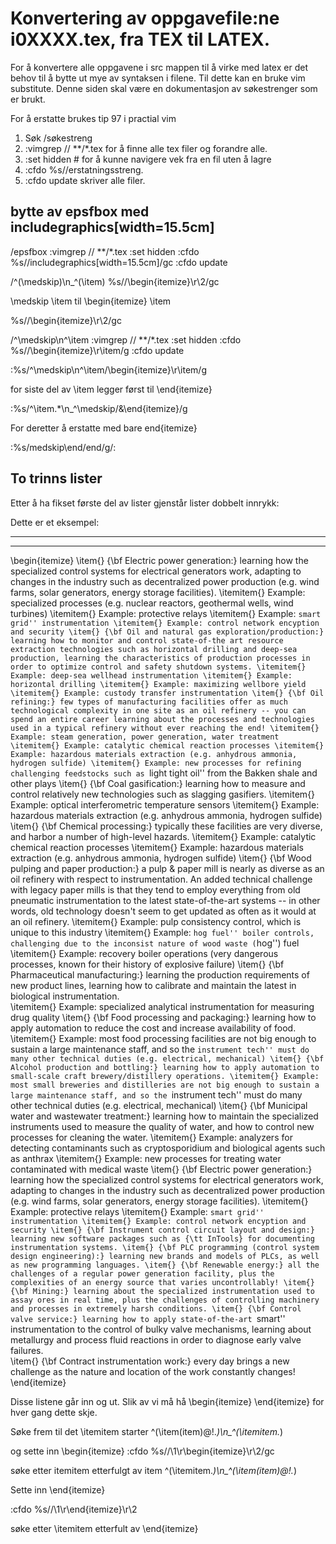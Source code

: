 # Konvertering av oppgavefile:ne i0XXXX.tex, fra TEX til LATEX. 

For å konvertere alle oppgavene i src mappen til å virke med latex er det behov til å bytte ut mye av syntaksen i filene. 
Til dette kan en bruke vim substitute. Denne siden skal være en dokumentasjon av søkestrenger som er brukt. 

For å erstatte brukes tip 97 i practial vim

1. Søk  /søkestreng
2. :vimgrep // **/*.tex for å finne alle tex filer og forandre alle. 
3. :set hidden # for å kunne navigere vek fra en fil uten å lagre
4. :cfdo %s//erstatningsstreng. 
5. :cfdo update skriver alle filer. 

## bytte av epsfbox med includegraphics[width=15.5cm]

/epsfbox
:vimgrep // **/*.tex
:set hidden 
:cfdo %s//includegraphics[width=15.5cm]/gc
:cfdo update


/^\(\\medskip\)\n\_^\(\\item\)
 %s//\\begin{itemize}\r\2/gc
 
\medskip
\item
til
\begin{itemize}
\item

 %s//\\begin{itemize}\r\2/gc


/^\\medskip\n^\\item
:vimgrep // **/*.tex
:set hidden
:cfdo %s//\\begin{itemize}\r\\item/g
:cfdo update


:%s/^\\medskip\n^\\item/\\begin{itemize}\r\\item/g


for siste del av \item
legger først til \end{itemize}

:%s/^\\item.*\n\_^\\medskip/&\\end{itemize}/g

For deretter å erstatte med bare end{itemize}

:%s/medskip\\end/end/g/:


## To trinns lister

Etter å ha fikset første del av lister gjenstår lister dobbelt innrykk:

Dette er et eksempel:
___________________________________________________________________________________________
___________________________________________________________________________________________________________________________________________________________________________________________________________
\begin{itemize}
\item{} {\bf Electric power generation:} learning how the specialized control systems for electrical generators work, adapting to changes in the industry such as decentralized power production (e.g. wind farms, solar generators, energy storage facilities).
\itemitem{} Example: specialized processes (e.g. nuclear reactors, geothermal wells, wind turbines)
\itemitem{} Example: protective relays
\itemitem{} Example: ``smart grid'' instrumentation
\itemitem{} Example: control network encyption and security
\item{} {\bf Oil and natural gas exploration/production:} learning how to monitor and control state-of-the art resource extraction technologies such as horizontal drilling and deep-sea production, learning the characteristics of production processes in order to optimize control and safety shutdown systems.
\itemitem{} Example: deep-sea wellhead instrumentation
\itemitem{} Example: horizontal drilling
\itemitem{} Example: maximizing wellbore yield
\itemitem{} Example: custody transfer instrumentation
\item{} {\bf Oil refining:} few types of manufacturing facilities offer as much technological complexity in one site as an oil refinery -- you can spend an entire career learning about the processes and technologies used in a typical refinery without ever reaching the end!
\itemitem{} Example: steam generation, power generation, water treatment
\itemitem{} Example: catalytic chemical reaction processes
\itemitem{} Example: hazardous materials extraction (e.g. anhydrous ammonia, hydrogen sulfide)
\itemitem{} Example: new processes for refining challenging feedstocks such as ``light tight oil'' from the Bakken shale and other plays
\item{} {\bf Coal gasification:} learning how to measure and control relatively new technologies such as slagging gasifiers.
\itemitem{} Example: optical interferometric temperature sensors
\itemitem{} Example: hazardous materials extraction (e.g. anhydrous ammonia, hydrogen sulfide)
\item{} {\bf Chemical processing:} typically these facilities are very diverse, and harbor a number of high-level hazards.
\itemitem{} Example: catalytic chemical reaction processes
\itemitem{} Example: hazardous materials extraction (e.g. anhydrous ammonia, hydrogen sulfide)
\item{} {\bf Wood pulping and paper production:} a pulp \& paper mill is nearly as diverse as an oil refinery with respect to instrumentation.  An added technical challenge with legacy paper mills is that they tend to employ everything from old pneumatic instrumentation to the latest state-of-the-art systems -- in other words, old technology doesn't seem to get updated as often as it would at an oil refinery.
\itemitem{} Example: pulp consistency control, which is unique to this industry
\itemitem{} Example: ``hog fuel'' boiler controls, challenging due to the inconsist nature of wood waste (``hog'') fuel
\itemitem{} Example: recovery boiler operations (very dangerous processes, known for their history of explosive failure)
\item{} {\bf Pharmaceutical manufacturing:} learning the production requirements of new product lines, learning how to calibrate and maintain the latest in biological instrumentation.  
\itemitem{} Example: specialized analytical instrumentation for measuring drug quality
\item{} {\bf Food processing and packaging:} learning how to apply automation to reduce the cost and increase availability of food.
\itemitem{} Example: most food processing facilities are not big enough to sustain a large maintenance staff, and so the ``instrument tech'' must do many other technical duties (e.g. electrical, mechanical)
\item{} {\bf Alcohol production and bottling:} learning how to apply automation to small-scale craft brewery/distillery operations.
\itemitem{} Example: most small breweries and distilleries are not big enough to sustain a large maintenance staff, and so the ``instrument tech'' must do many other technical duties (e.g. electrical, mechanical)
\item{} {\bf Municipal water and wastewater treatment:} learning how to maintain the specialized instruments used to measure the quality of water, and how to control new processes for cleaning the water.
\itemitem{} Example: analyzers for detecting contaminants such as cryptosporidium and biological agents such as anthrax
\itemitem{} Example: new processes for treating water contaminated with medical waste
\item{} {\bf Electric power generation:} learning how the specialized control systems for electrical generators work, adapting to changes in the industry such as decentralized power production (e.g. wind farms, solar generators, energy storage facilities).
\itemitem{} Example: protective relays
\itemitem{} Example: ``smart grid'' instrumentation
\itemitem{} Example: control network encyption and security
\item{} {\bf Instrument control circuit layout and design:} learning new software packages such as {\tt InTools} for documenting instrumentation systems.
\item{} {\bf PLC programming (control system design engineering):} learning new brands and models of PLCs, as well as new programming languages.
\item{} {\bf Renewable energy:} all the challenges of a regular power generation facility, plus the complexities of an energy source that varies uncontrollably!
\item{} {\bf Mining:} learning about the specialized instrumentation used to assay ores in real time, plus the challenges of controlling machinery and processes in extremely harsh conditions.
\item{} {\bf Control valve service:} learning how to apply state-of-the-art ``smart'' instrumentation to the control of bulky valve mechanisms, learning about metallurgy and process fluid reactions in order to diagnose early valve failures.  
\item{} {\bf Contract instrumentation work:} every day brings a new challenge as the nature and location of the work constantly changes!
\end{itemize}

Disse listene går inn og ut. Slik av vi må hå \begin{itemize} \end{itemize} for hver gang dette skje. 

Søke frem til det \itemitem starter
^\(\\item\(item\)\@!.*\)\n\_^\(\\itemitem.*\)

og sette inn \begin{itemize}
:cfdo %s//\1\r\\begin{itemize}\r\2/gc


søke etter itemitem etterfulgt av item
^\(\\itemitem.*\)\n\_^\(\\item\(item\)\@!.*\) 

Sette inn \end{itemize}

:cfdo %s//\1\r\\end{itemize}\r\2 

søke etter \itemitem etterfult av \end{itemize}


